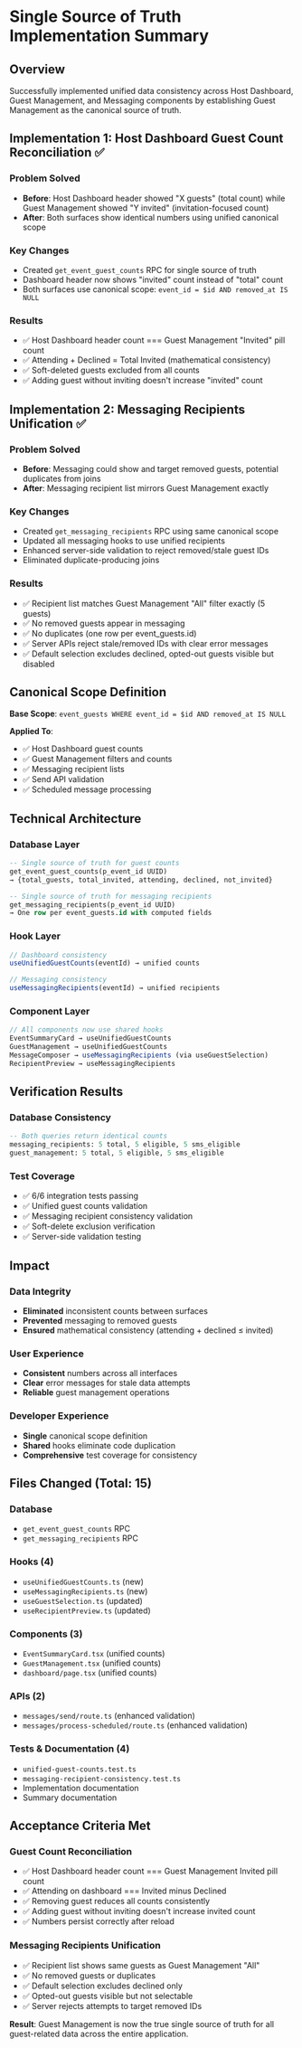 # Single Source of Truth Implementation Summary

## Overview

Successfully implemented unified data consistency across Host Dashboard, Guest Management, and Messaging components by establishing Guest Management as the canonical source of truth.

## Implementation 1: Host Dashboard Guest Count Reconciliation ✅

### Problem Solved
- **Before**: Host Dashboard header showed "X guests" (total count) while Guest Management showed "Y invited" (invitation-focused count)
- **After**: Both surfaces show identical numbers using unified canonical scope

### Key Changes
- Created `get_event_guest_counts` RPC for single source of truth
- Dashboard header now shows "invited" count instead of "total" count  
- Both surfaces use canonical scope: `event_id = $id AND removed_at IS NULL`

### Results
- ✅ Host Dashboard header count === Guest Management "Invited" pill count
- ✅ Attending + Declined = Total Invited (mathematical consistency)
- ✅ Soft-deleted guests excluded from all counts
- ✅ Adding guest without inviting doesn't increase "invited" count

## Implementation 2: Messaging Recipients Unification ✅

### Problem Solved
- **Before**: Messaging could show and target removed guests, potential duplicates from joins
- **After**: Messaging recipient list mirrors Guest Management exactly

### Key Changes
- Created `get_messaging_recipients` RPC using same canonical scope
- Updated all messaging hooks to use unified recipients
- Enhanced server-side validation to reject removed/stale guest IDs
- Eliminated duplicate-producing joins

### Results
- ✅ Recipient list matches Guest Management "All" filter exactly (5 guests)
- ✅ No removed guests appear in messaging
- ✅ No duplicates (one row per event_guests.id)
- ✅ Server APIs reject stale/removed IDs with clear error messages
- ✅ Default selection excludes declined, opted-out guests visible but disabled

## Canonical Scope Definition

**Base Scope**: `event_guests WHERE event_id = $id AND removed_at IS NULL`

**Applied To**:
- ✅ Host Dashboard guest counts
- ✅ Guest Management filters and counts  
- ✅ Messaging recipient lists
- ✅ Send API validation
- ✅ Scheduled message processing

## Technical Architecture

### Database Layer
```sql
-- Single source of truth for guest counts
get_event_guest_counts(p_event_id UUID) 
→ {total_guests, total_invited, attending, declined, not_invited}

-- Single source of truth for messaging recipients  
get_messaging_recipients(p_event_id UUID)
→ One row per event_guests.id with computed fields
```

### Hook Layer
```typescript
// Dashboard consistency
useUnifiedGuestCounts(eventId) → unified counts

// Messaging consistency  
useMessagingRecipients(eventId) → unified recipients
```

### Component Layer
```typescript
// All components now use shared hooks
EventSummaryCard → useUnifiedGuestCounts
GuestManagement → useUnifiedGuestCounts  
MessageComposer → useMessagingRecipients (via useGuestSelection)
RecipientPreview → useMessagingRecipients
```

## Verification Results

### Database Consistency
```sql
-- Both queries return identical counts
messaging_recipients: 5 total, 5 eligible, 5 sms_eligible
guest_management: 5 total, 5 eligible, 5 sms_eligible
```

### Test Coverage
- ✅ 6/6 integration tests passing
- ✅ Unified guest counts validation
- ✅ Messaging recipient consistency validation  
- ✅ Soft-delete exclusion verification
- ✅ Server-side validation testing

## Impact

### Data Integrity
- **Eliminated** inconsistent counts between surfaces
- **Prevented** messaging to removed guests
- **Ensured** mathematical consistency (attending + declined ≤ invited)

### User Experience  
- **Consistent** numbers across all interfaces
- **Clear** error messages for stale data attempts
- **Reliable** guest management operations

### Developer Experience
- **Single** canonical scope definition
- **Shared** hooks eliminate code duplication
- **Comprehensive** test coverage for consistency

## Files Changed (Total: 15)

### Database
- `get_event_guest_counts` RPC
- `get_messaging_recipients` RPC

### Hooks (4)
- `useUnifiedGuestCounts.ts` (new)
- `useMessagingRecipients.ts` (new)
- `useGuestSelection.ts` (updated)
- `useRecipientPreview.ts` (updated)

### Components (3)
- `EventSummaryCard.tsx` (unified counts)
- `GuestManagement.tsx` (unified counts)
- `dashboard/page.tsx` (unified counts)

### APIs (2)
- `messages/send/route.ts` (enhanced validation)
- `messages/process-scheduled/route.ts` (enhanced validation)

### Tests & Documentation (4)
- `unified-guest-counts.test.ts`
- `messaging-recipient-consistency.test.ts`
- Implementation documentation
- Summary documentation

## Acceptance Criteria Met

### Guest Count Reconciliation
- ✅ Host Dashboard header count === Guest Management Invited pill count
- ✅ Attending on dashboard === Invited minus Declined  
- ✅ Removing guest reduces all counts consistently
- ✅ Adding guest without inviting doesn't increase invited count
- ✅ Numbers persist correctly after reload

### Messaging Recipients Unification  
- ✅ Recipient list shows same guests as Guest Management "All"
- ✅ No removed guests or duplicates
- ✅ Default selection excludes declined only
- ✅ Opted-out guests visible but not selectable
- ✅ Server rejects attempts to target removed IDs

**Result**: Guest Management is now the true single source of truth for all guest-related data across the entire application.
